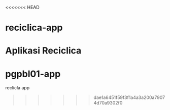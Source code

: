 <<<<<<< HEAD
# reciclica-app
Aplikasi Reciclica
=======
# pgpbl01-app
reclicla app
>>>>>>> dae1a6451f59f3f1a4a3a200a79074d70a9302f0
